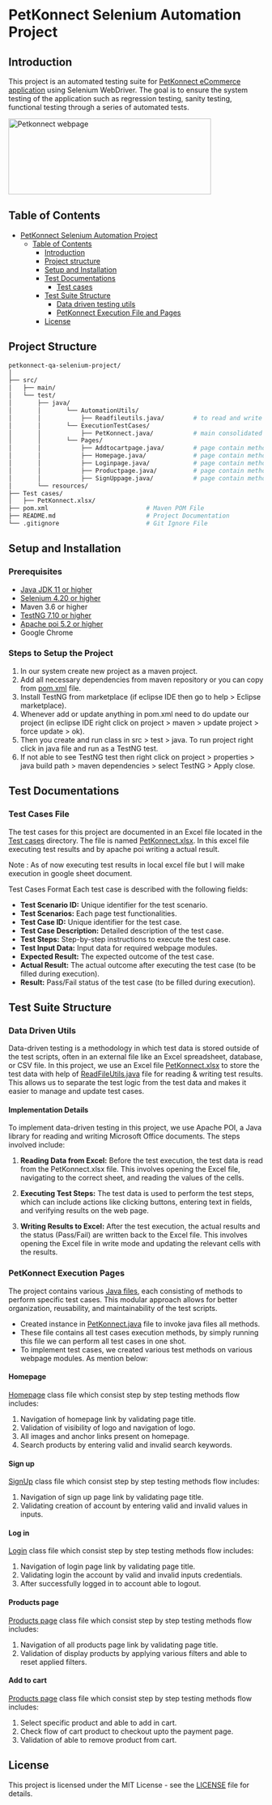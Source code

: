 # PetKonnect Selenium Automation Project
## Introduction
This project is an automated testing suite for [PetKonnect eCommerce application](https://www.petkonnect.in/) using Selenium WebDriver. The goal is to ensure the system testing of the application such as regression testing, sanity testing, functional testing through a series of automated tests. 

<img src="https://mma.prnewswire.com/media/1842248/PetKonnect_Logo.jpg?p=twitter" height="150" width="400" title="Petkonnect webpage">

## Table of Contents
- [PetKonnect Selenium Automation Project](#petkonnect-selenium-automation-project)
    - [Table of Contents](#table-of-contents)
        - [Introduction](#introduction)
        - [Project structure](#project-structure)
        - [Setup and Installation](#setup-and-installation)
        - [Test Documentations](#test-documentations)
            - [Test cases](#test-cases-file)
        - [Test Suite Structure](#test-suite-structure)
            - [Data driven testing utils](#data-driven-utils)
            - [PetKonnect Execution File and Pages](#petkonnect-execution-pages)
        - [License](#license)


## Project Structure
```bash
petkonnect-qa-selenium-project/
│
├── src/
│   ├── main/
│   └── test/
│       ├── java/
│       │       └── AutomationUtils/
│       │           ├── Readfileutils.java/        # to read and write data from excel file
│       │       └── ExecutionTestCases/
│       │           ├── PetKonnect.java/           # main consolidated java to run all test cases
│       │       └── Pages/
│       │           ├── Addtocartpage.java/        # page contain methods to test add to cart
│       │           ├── Homepage.java/             # page contain methods to test homepage
│       │           ├── Loginpage.java/            # page contain methods to test login
│       │           ├── Productpage.java/          # page contain methods to test product
│       │           ├── SignUppage.java/           # page contain methods to test sign up
│       └── resources/
├── Test cases/
│   ├── PetKonnect.xlsx/
├── pom.xml                           # Maven POM File
├── README.md                         # Project Documentation
└── .gitignore                        # Git Ignore File

```

## Setup and Installation
### Prerequisites
- [Java JDK 11 or higher](https://www.oracle.com/in/java/technologies/javase/jdk11-archive-downloads.html)
- [Selenium 4.20 or higher](https://mvnrepository.com/artifact/org.seleniumhq.selenium/selenium-java)
- Maven 3.6 or higher
- [TestNG 7.10 or higher](https://mvnrepository.com/artifact/org.testng/testng)
- [Apache poi 5.2 or higher](https://mvnrepository.com/artifact/org.apache.poi/poi)
- Google Chrome

### Steps to Setup the Project
1. In our system create new project as a maven project.
2. Add all necessary dependencies from maven repository or you can copy from [pom.xml](./pom.xml) file.
3. Install TestNG from marketplace (if eclipse IDE then go to help > Eclipse marketplace).
4. Whenever add or update anything in pom.xml need to do update our project (in eclipse IDE right click on project > maven > update project > force update > ok).
5. Then you create and run class in src > test > java. To run project right click in java file and run as a TestNG test.
6. If not able to see TestNG test then right click on project > properties > java build path > maven dependencies > select TestNG > Apply close.

## Test Documentations
### Test Cases File
The test cases for this project are documented in an Excel file located in the [Test cases](./Test%20cases/) directory. The file is named [PetKonnect.xlsx](https://docs.google.com/spreadsheets/d/1wReWlif0YtDsXZrp8YtyjB5bcknm1MUj0-0p_vtL2BY/edit?gid=1113167546#gid=1113167546). In this excel file executing test results and by apache poi writing a actual result.

Note : As of now executing test results in local excel file but I will make execution in google sheet document.

Test Cases Format
Each test case is described with the following fields:

- **Test Scenario ID:** Unique identifier for the test scenario.
- **Test Scenarios:** Each page test functionalities.
- **Test Case ID:** Unique identifier for the test case.
- **Test Case Description:** Detailed description of the test case.
- **Test Steps:** Step-by-step instructions to execute the test case.
- **Test Input Data:** Input data for required webpage modules.
- **Expected Result:** The expected outcome of the test case.
- **Actual Result:** The actual outcome after executing the test case (to be filled during execution).
- **Result:** Pass/Fail status of the test case (to be filled during execution).

## Test Suite Structure
### Data Driven Utils
Data-driven testing is a methodology in which test data is stored outside of the test scripts, often in an external file like an Excel spreadsheet, database, or CSV file. In this project, we use an Excel file [PetKonnect.xlsx](./Test%20cases) to store the test data with help of [ReadFileUtils.java](./src/test/java/AutomationUtils/ReadFileUtils.java) file for reading & writing test results. This allows us to separate the test logic from the test data and makes it easier to manage and update test cases.
#### Implementation Details
To implement data-driven testing in this project, we use Apache POI, a Java library for reading and writing Microsoft Office documents. The steps involved include:

1. **Reading Data from Excel:** Before the test execution, the test data is read from the PetKonnect.xlsx file. This involves opening the Excel file, navigating to the correct sheet, and reading the values of the cells.

2. **Executing Test Steps:** The test data is used to perform the test steps, which can include actions like clicking buttons, entering text in fields, and verifying results on the web page.

3. **Writing Results to Excel:** After the test execution, the actual results and the status (Pass/Fail) are written back to the Excel file. This involves opening the Excel file in write mode and updating the relevant cells with the results.

### PetKonnect Execution Pages
The project contains various [Java files](./src/test/java/Pages), each consisting of methods to perform specific test cases. This modular approach allows for better organization, reusability, and maintainability of the test scripts.
- Created instance in [PetKonnect.java](./src/test/java/ExecutionTestCases/) file to invoke java files all methods.
- These file contains all test cases execution methods, by simply running this file we can perform all test cases in one shot.
- To implement test cases, we created various test methods on various webpage modules. As mention below:
#### Homepage
[Homepage](./src/test/java/Pages/Homepage.java) class file which consist step by step testing methods flow includes:
1. Navigation of homepage link by validating page title.
2. Validation of visibility of logo and navigation of logo.
3. All images and anchor links present on homepage.
4. Search products by entering valid and invalid search keywords.
#### Sign up
[SignUp](./src/test/java/Pages/SignUpPage.java) class file which consist step by step testing methods flow includes:
1. Navigation of sign up page link by validating page title.
2. Validating creation of account by entering valid and invalid values in inputs.
#### Log in
[Login](./src/test/java/Pages/LoginPage.java) class file which consist step by step testing methods flow includes:
1. Navigation of login page link by validating page title.
2. Validating login the account by valid and invalid inputs credentials.
3. After successfully logged in to account able to logout.
#### Products page
[Products page](./src/test/java/Pages/ProductsPage.java) class file which consist step by step testing methods flow includes:
1. Navigation of all products page link by validating page title.
2. Validation of display products by applying various filters and able to reset applied filters.
#### Add to cart
[Products page](./src/test/java/Pages/AddtocartPage.java) class file which consist step by step testing methods flow includes:
1. Select specific product and able to add in cart.
2. Check flow of cart product to checkout upto the payment page.
3. Validation of able to remove product from cart.

## License
This project is licensed under the MIT License - see the [LICENSE](./LICENSE) file for details.
